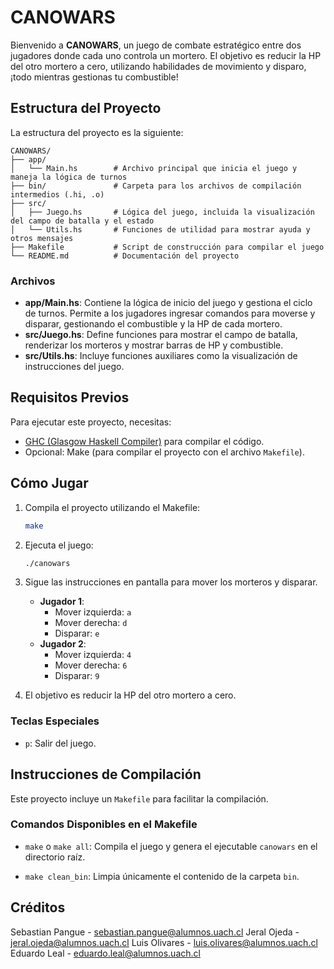 
# CANOWARS

Bienvenido a **CANOWARS**, un juego de combate estratégico entre dos jugadores donde cada uno controla un mortero. El objetivo es reducir la HP del otro mortero a cero, utilizando habilidades de movimiento y disparo, ¡todo mientras gestionas tu combustible!

## Estructura del Proyecto

La estructura del proyecto es la siguiente:

```
CANOWARS/
├── app/
│   └── Main.hs        # Archivo principal que inicia el juego y maneja la lógica de turnos
├── bin/               # Carpeta para los archivos de compilación intermedios (.hi, .o)
├── src/
│   ├── Juego.hs       # Lógica del juego, incluida la visualización del campo de batalla y el estado
│   └── Utils.hs       # Funciones de utilidad para mostrar ayuda y otros mensajes
├── Makefile           # Script de construcción para compilar el juego
└── README.md          # Documentación del proyecto
```

### Archivos

- **app/Main.hs**: Contiene la lógica de inicio del juego y gestiona el ciclo de turnos. Permite a los jugadores ingresar comandos para moverse y disparar, gestionando el combustible y la HP de cada mortero.
- **src/Juego.hs**: Define funciones para mostrar el campo de batalla, renderizar los morteros y mostrar barras de HP y combustible.
- **src/Utils.hs**: Incluye funciones auxiliares como la visualización de instrucciones del juego.

## Requisitos Previos

Para ejecutar este proyecto, necesitas:

- [GHC (Glasgow Haskell Compiler)](https://www.haskell.org/ghc/) para compilar el código.
- Opcional: Make (para compilar el proyecto con el archivo `Makefile`).

## Cómo Jugar

1. Compila el proyecto utilizando el Makefile:

    ```bash
    make
    ```

2. Ejecuta el juego:

    ```bash
    ./canowars
    ```

3. Sigue las instrucciones en pantalla para mover los morteros y disparar.

   - **Jugador 1**:
     - Mover izquierda: `a`
     - Mover derecha: `d`
     - Disparar: `e`
   - **Jugador 2**:
     - Mover izquierda: `4`
     - Mover derecha: `6`
     - Disparar: `9`

4. El objetivo es reducir la HP del otro mortero a cero.

### Teclas Especiales

- `p`: Salir del juego.

## Instrucciones de Compilación

Este proyecto incluye un `Makefile` para facilitar la compilación.

### Comandos Disponibles en el Makefile

- `make` o `make all`: Compila el juego y genera el ejecutable `canowars` en el directorio raíz.

- `make clean_bin`: Limpia únicamente el contenido de la carpeta `bin`.

## Créditos

Sebastian Pangue - [sebastian.pangue@alumnos.uach.cl](mailto:sebastian.pangue@alumnos.uach.cl)
Jeral Ojeda - [jeral.ojeda@alumnos.uach.cl](mailto:jeral.ojeda@alumnos.uach.cl)
Luis Olivares - [luis.olivares@alumnos.uach.cl](mailto:luis.olivares@alumnos.uach.cl)
Eduardo Leal - [eduardo.leal@alumnos.uach.cl](mailto:eduardo.leal@alumnos.uach.cl)


